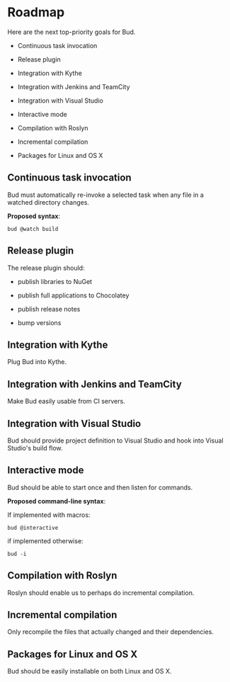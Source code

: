 # Roadmap

Here are the next top-priority goals for Bud.

- Continuous task invocation

- Release plugin

- Integration with Kythe

- Integration with Jenkins and TeamCity

- Integration with Visual Studio

- Interactive mode

- Compilation with Roslyn

- Incremental compilation

- Packages for Linux and OS X

## Continuous task invocation

Bud must automatically re-invoke a selected task when any file in a watched directory changes.

__Proposed syntax__:

```
bud @watch build
```

## Release plugin

The release plugin should:

- publish libraries to NuGet

- publish full applications to Chocolatey

- publish release notes

- bump versions

## Integration with Kythe

Plug Bud into Kythe.

## Integration with Jenkins and TeamCity

Make Bud easily usable from CI servers.

## Integration with Visual Studio

Bud should provide project definition to Visual Studio and hook into Visual Studio's build flow.

## Interactive mode

Bud should be able to start once and then listen for commands.

__Proposed command-line syntax__:

If implemented with macros:

```language-bash
bud @interactive
```

if implemented otherwise:

```language-bash
bud -i
```

## Compilation with Roslyn

Roslyn should enable us to perhaps do incremental compilation.

## Incremental compilation

Only recompile the files that actually changed and their dependencies.

## Packages for Linux and OS X

Bud should be easily installable on both Linux and OS X.
